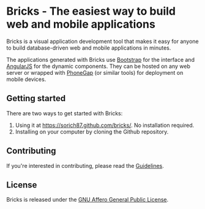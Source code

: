 # Bricks - The easiest way to build web and mobile applications

Bricks is a visual application development tool that makes it easy for anyone
to build database-driven web and mobile applications in minutes.

The applications generated with Bricks use [Bootstrap](http://getbootstrap.com/)
for the interface and [AngularJS](http://angularjs.org/) for the dynamic
components. They can be hosted on any web server or wrapped with
[PhoneGap](http://phonegap.com/) (or similar tools) for deployment on mobile
devices.

## Getting started

There are two ways to get started with Bricks:

1. Using it at https://sorich87.github.com/bricks/. No installation
   required.
2. Installing on your computer by cloning the Github repository.

## Contributing

If you're interested in contributing, please read the
[Guidelines](https://github.com/sorich87/bricks/blob/master/CONTRIBUTING.md).

## License

Bricks is released under the
[GNU Affero General Public License](https://www.gnu.org/licenses/agpl-3.0.html).

